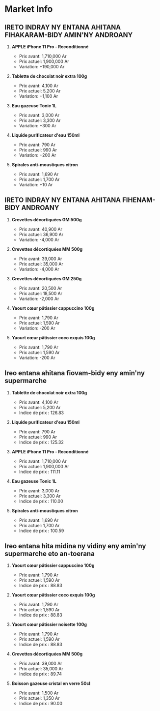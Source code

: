 # Market Info

## IRETO INDRAY NY ENTANA AHITANA FIHAKARAM-BIDY AMIN'NY ANDROANY

1. **APPLE iPhone 11 Pro
                                                  - Reconditionné**
   - Prix avant: 1,710,000 Ar
   - Prix actuel: 1,900,000 Ar
   - Variation: +190,000 Ar

2. **Tablette de chocolat noir extra 100g**
   - Prix avant: 4,100 Ar
   - Prix actuel: 5,200 Ar
   - Variation: +1,100 Ar

3. **Eau gazeuse Tonic 1L**
   - Prix avant: 3,000 Ar
   - Prix actuel: 3,300 Ar
   - Variation: +300 Ar

4. **Liquide purificateur d'eau 150ml**
   - Prix avant: 790 Ar
   - Prix actuel: 990 Ar
   - Variation: +200 Ar

5. **Spirales anti-moustiques citron**
   - Prix avant: 1,690 Ar
   - Prix actuel: 1,700 Ar
   - Variation: +10 Ar

## IRETO INDRAY NY ENTANA AHITANA FIHENAM-BIDY ANDROANY

1. **Crevettes décortiquées GM 500g**
   - Prix avant: 40,900 Ar
   - Prix actuel: 36,900 Ar
   - Variation: -4,000 Ar

2. **Crevettes décortiquées MM 500g**
   - Prix avant: 39,000 Ar
   - Prix actuel: 35,000 Ar
   - Variation: -4,000 Ar

3. **Crevettes décortiquées GM 250g**
   - Prix avant: 20,500 Ar
   - Prix actuel: 18,500 Ar
   - Variation: -2,000 Ar

4. **Yaourt cœur pâtissier cappuccino 100g**
   - Prix avant: 1,790 Ar
   - Prix actuel: 1,590 Ar
   - Variation: -200 Ar

5. **Yaourt cœur pâtissier coco exquis 100g**
   - Prix avant: 1,790 Ar
   - Prix actuel: 1,590 Ar
   - Variation: -200 Ar

## Ireo entana ahitana fiovam-bidy eny amin'ny supermarche

1. **Tablette de chocolat noir extra 100g**
   - Prix avant: 4,100 Ar
   - Prix actuel: 5,200 Ar
   - Indice de prix : 126.83

2. **Liquide purificateur d'eau 150ml**
   - Prix avant: 790 Ar
   - Prix actuel: 990 Ar
   - Indice de prix : 125.32

3. **APPLE iPhone 11 Pro
                                                  - Reconditionné**
   - Prix avant: 1,710,000 Ar
   - Prix actuel: 1,900,000 Ar
   - Indice de prix : 111.11

4. **Eau gazeuse Tonic 1L**
   - Prix avant: 3,000 Ar
   - Prix actuel: 3,300 Ar
   - Indice de prix : 110.00

5. **Spirales anti-moustiques citron**
   - Prix avant: 1,690 Ar
   - Prix actuel: 1,700 Ar
   - Indice de prix : 100.59

## Ireo entana hita midina ny vidiny eny amin'ny supermarche eto an-toerana

1. **Yaourt cœur pâtissier cappuccino 100g**
   - Prix avant: 1,790 Ar
   - Prix actuel: 1,590 Ar
   - Indice de prix : 88.83

2. **Yaourt cœur pâtissier coco exquis 100g**
   - Prix avant: 1,790 Ar
   - Prix actuel: 1,590 Ar
   - Indice de prix : 88.83

3. **Yaourt cœur pâtissier noisette 100g**
   - Prix avant: 1,790 Ar
   - Prix actuel: 1,590 Ar
   - Indice de prix : 88.83

4. **Crevettes décortiquées MM 500g**
   - Prix avant: 39,000 Ar
   - Prix actuel: 35,000 Ar
   - Indice de prix : 89.74

5. **Boisson gazeuse cristal en verre 50cl**
   - Prix avant: 1,500 Ar
   - Prix actuel: 1,350 Ar
   - Indice de prix : 90.00

